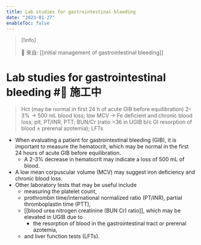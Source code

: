 ```yaml
---
title: Lab studies for gastrointestinal bleeding
date: "2023-01-27"
enableToc: false
---
```


> [!info]
>
> 🌱 來自: [[initial management of gastrointestinal bleeding]]

# Lab studies for gastrointestinal bleeding #🚧 施工中

> Hct (may be normal in first 24 h of acute GIB before equilibration) 2–3% → 500 mL blood loss; low MCV → Fe deficient and chronic blood loss; plt, PT/INR,
> PTT; BUN/Cr (ratio >36 in UGIB b/c GI resorption of blood ± prerenal azotemia); LFTs

* When evaluating a patient for gastrointestinal bleeding (GIB), it is important to measure the hematocrit, which may be normal in the first 24 hours of acute GIB before equilibration.
	* A 2-3% decrease in hematocrit may indicate a loss of 500 mL of blood.
* A low mean corpuscular volume (MCV) may suggest iron deficiency and chronic blood loss.
* Other laboratory tests that may be useful include
	* measuring the platelet count,
	* prothrombin time/international normalized ratio (PT/INR), partial thromboplastin time (PTT),
	* [[blood urea nitrogen creatinine (BUN Cr) ratio]], which may be elevated in UGIB due to
		* the resorption of blood in the gastrointestinal tract or prerenal azotemia,
	* and liver function tests (LFTs).
